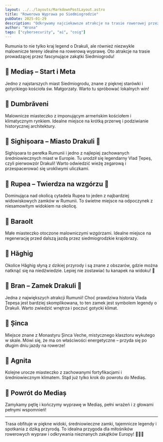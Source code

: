 ```yaml
---
layout: ../../layouts/MarkdownPostLayout.astro
title: "Rowerowa Wyprawa po Siedmiogrodzie"
pubDate: 2025-01-29
description: "Odkrywamy najciekawsze atrakcje na trasie rowerowej przez Siedmiogród."
author: "Wrona"
tags: ["cybersecurity", "ai", "coig"]
---
```


Rumunia to nie tylko kraj legend o Drakuli, ale również niezwykle malownicze tereny idealne na rowerową wyprawę. Oto atrakcje na trasie prowadzącej przez fascynujące zakątki Siedmiogrodu!

## 📍 Mediaș – Start i Meta

Jedno z najstarszych miast Siedmiogrodu, znane z pięknej starówki i gotyckiego kościoła św. Małgorzaty. Warto tu spróbować lokalnych win!

## 📍 Dumbrăveni

Malownicze miasteczko z imponującym armeńskim kościołem i klimatycznym rynkiem. Idealne miejsce na krótką przerwę i podziwianie historycznej architektury.

## 📍 Sighișoara – Miasto Drakuli 🦇

Sighișoara to perełka Rumunii i jedno z najlepiej zachowanych średniowiecznych miast w Europie. Tu urodził się legendarny Vlad Țepeș, czyli pierwowzór Drakuli! Warto odwiedzić wieżę zegarową i przespacerować się urokliwymi uliczkami.

## 📍 Rupea – Twierdza na wzgórzu 🏰

Dominująca nad okolicą cytadela Rupea to jeden z najbardziej widowiskowych zamków w Rumunii. To świetne miejsce na odpoczynek z niesamowitym widokiem na okolicę.

## 📍 Baraolt

Małe miasteczko otoczone malowniczymi wzgórzami. Idealne miejsce na regenerację przed dalszą jazdą przez siedmiogrodzkie krajobrazy.

## 📍 Hăghig

Okolice Hăghig słyną z dzikiej przyrody i są znane z obszarów, gdzie można natknąć się na niedźwiedzie. Lepiej nie zostawiać tu kanapek na widoku! 🐻

## 📍 Bran – Zamek Drakuli 🦇

Jedna z największych atrakcji Rumunii! Choć prawdziwa historia Vlada Țepeșa jest bardziej skomplikowana, to ten zamek jest symbolem legendy o Drakuli. Warto zwiedzić wnętrza i poczuć gotycki klimat.

## 📍 Șinca

Miejsce znane z Monastyru Șinca Veche, mistycznego klasztoru wykutego w skale. Mówi się, że ma on właściwości energetyczne – przyda się po długim dniu jazdy na rowerze!

## 📍 Agnita

Kolejne urocze miasteczko z zachowanymi fortyfikacjami i średniowiecznym klimatem. Stąd już tylko krok do powrotu do Mediaș.

## 🎯 Powrót do Mediaș

Zamykamy pętlę i kończymy wyprawę w Mediaș, pełni wrażeń i z głowami pełnymi wspomnień!

---

Trasa obfituje w piękne widoki, średniowieczne zamki, tajemnicze legendy i spotkania z dziką przyrodą. To idealna przygoda dla miłośników rowerowych wypraw i odkrywania nieznanych zakątków Europy! 🚴‍♀️🔥
